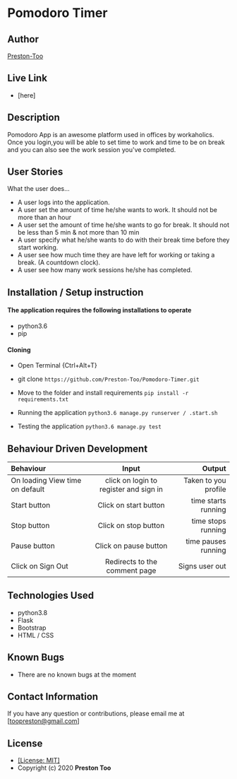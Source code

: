 # Pomodoro Timer
## Author
[Preston-Too](https://github.com/Preston-Too)

## Live Link
* [here] 

## Description
Pomodoro App is an awesome platform used in offices by workaholics. Once you login,you will be able to set time to work and time to be on break and you can also see the work session you've completed.

## User Stories
What the user does...
* A user logs into the application.
* A user set the amount of time he/she wants to work. It should not be more than an hour
* A user set the amount of time he/she wants to go for break. It should not be less than 5 min & not more than 10 min
* A user specify what he/she wants to do with their break time before they start working.
* A user see how much time they are have left for working or taking a break. (A countdown clock).
* A user see how many work sessions he/she has completed.

## Installation / Setup instruction

#### The application requires the following installations to operate 
* python3.6
* pip

#### Cloning

* Open Terminal {Ctrl+Alt+T}

* git clone ```https://github.com/Preston-Too/Pomodoro-Timer.git```

* Move to the folder and install requirements
    ```pip install -r requirements.txt```

* Running the application
    ```python3.6 manage.py runserver / .start.sh```
* Testing the application
    ```python3.6 manage.py test```


## Behaviour Driven Development
| Behaviour | Input | Output |
| :---------------- | :---------------: | ------------------: |
|On loading View time on default | click on login to register and sign in|Taken to you profile|
|Start button| Click on start button| time starts running|
|Stop button | Click on stop button |  time stops running|
|Pause button | Click on pause button |time pauses running|
|Click on Sign Out | Redirects to the comment page|Signs user out|

## Technologies Used

* python3.8
* Flask
* Bootstrap
* HTML / CSS

## Known Bugs
* There are no known bugs at the moment

## Contact Information 

If you have any question or contributions, please email me at [toopreston@gmail.com]

## License
* [[License: MIT]](LICENCE.md)
* Copyright (c) 2020 **Preston Too**